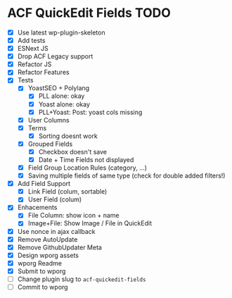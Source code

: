 ACF QuickEdit Fields TODO
=========================

 - [x] Use latest wp-plugin-skeleton
 - [x] Add tests
 - [x] ESNext JS
 - [x] Drop ACF Legacy support
 - [x] Refactor JS
 - [x] Refactor Features
 - [x] Tests
     - [x] YoastSEO + Polylang
         - [x] PLL alone: okay
         - [x] Yoast alone: okay
         - [x] PLL+Yoast: Post: yoast cols missing
     - [x] User Columns
     - [x] Terms
         - [x] Sorting doesnt work
     - [x] Grouped Fields
         - [x] Checkbox doesn't save
         - [x] Date + Time Fields not displayed
     - [x] Field Group Location Rules (category, ...)
     - [x] Saving multiple fields of same type (check for double added filters!)
 - [x] Add Field Support
     - [x] Link Field (colum, sortable)
     - [x] User Field (colum)
 - [x] Enhacements
     - [x] File Column: show icon + name
     - [x] Image+File: Show Image / File in QuickEdit
 - [x] Use nonce in ajax callback
 - [x] Remove AutoUpdate
 - [x] Remove GithubUpdater Meta
 - [x] Design wporg assets
 - [x] wporg Readme
 - [x] Submit to wporg
 - [ ] Change plugin slug to `acf-quickedit-fields`
 - [ ] Commit to wporg
